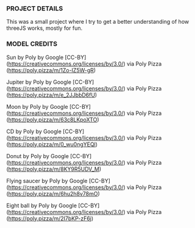 ### PROJECT DETAILS

This was a small project where I try to get a better understanding of how threeJS works, mostly for fun.

### MODEL CREDITS

Sun by Poly by Google [CC-BY] (https://creativecommons.org/licenses/by/3.0/) via Poly Pizza (https://poly.pizza/m/1Zo-IZ5W-gR)

Jupiter by Poly by Google [CC-BY] (https://creativecommons.org/licenses/by/3.0/) via Poly Pizza (https://poly.pizza/m/e_2JJbbD6fU)

Moon by Poly by Google [CC-BY] (https://creativecommons.org/licenses/by/3.0/) via Poly Pizza (https://poly.pizza/m/63c8LKpoXTO)

CD by Poly by Google [CC-BY] (https://creativecommons.org/licenses/by/3.0/) via Poly Pizza (https://poly.pizza/m/0_wu0ngYEQl)

Donut by Poly by Google [CC-BY] (https://creativecommons.org/licenses/by/3.0/) via Poly Pizza (https://poly.pizza/m/8KY9R5UDV_M)

Flying saucer by Poly by Google [CC-BY] (https://creativecommons.org/licenses/by/3.0/) via Poly Pizza (https://poly.pizza/m/6hu2h8v78mO)

Eight ball by Poly by Google [CC-BY] (https://creativecommons.org/licenses/by/3.0/) via Poly Pizza (https://poly.pizza/m/2I7bKP-zF6j)
